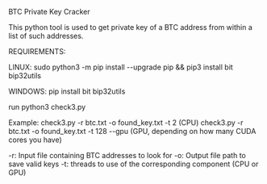 BTC Private Key Cracker

This python tool is used to get private key of a BTC address from within a list of such addresses.


REQUIREMENTS:

LINUX:
sudo python3 -m pip install --upgrade pip && pip3 install bit bip32utils

WINDOWS:
pip install bit bip32utils


run python3 check3.py 


Example: 
check3.py -r btc.txt -o found_key.txt -t 2 (CPU)
check3.py -r btc.txt -o found_key.txt -t 128 --gpu (GPU, depending on how many CUDA cores you have)

-r: Input file containing BTC addresses to look for
-o: Output file path to save valid keys
-t: threads to use of the corresponding component (CPU or GPU)
